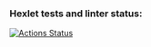 ### Hexlet tests and linter status:
[![Actions Status](https://github.com/BasedOnEvidence/python-project-lvl3/workflows/hexlet-check/badge.svg)](https://github.com/BasedOnEvidence/python-project-lvl3/actions)